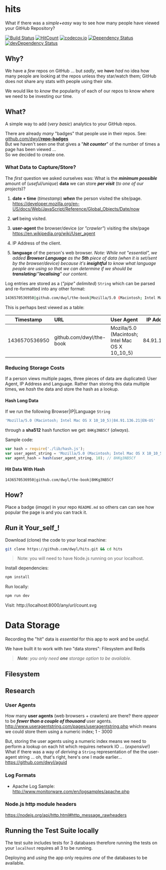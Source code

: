 # hits

What if there was a *simple+easy* way to see how many people have viewed your GitHub Repository?

[![Build Status](https://travis-ci.org/dwyl/hits.svg)](https://travis-ci.org/dwyl/hits)
[![HitCount](https://hitt.herokuapp.com/nelsonic/hits.svg)](https://github.com/nelsonic/hits)
[![codecov.io](http://codecov.io/github/dwyl/hits/coverage.svg?branch=master)](http://codecov.io/github/dwyl/hits?branch=master)
[![Dependency Status](https://david-dm.org/dwyl/hits.svg)](https://david-dm.org/dwyl/hits)
[![devDependency Status](https://david-dm.org/dwyl/hits/dev-status.svg)](https://david-dm.org/dwyl/hits#info=devDependencies)


## Why?

We have a _few_ repos on GitHub ... 
but _sadly_, we ~~have~~ _had_ no idea how many people
are looking at the repos unless they star/watch them; 
GitHub does not share any stats with people using their site.

We would like to *know* the popularity of each of our repos
to know where we need to be investing our time.

## What?

A simple way to add (*very basic*) analytics to your GitHub repos.

There are already *many* "badges" that people use in their repos.
See: [github.com/dwyl/**repo-badges**](https://github.com/dwyl/repo-badges) <br />
But we haven't seen one that gives a "***hit counter***"
of the number of times a page has been viewed ... <br />
So we decided to create one.


### What Data to Capture/Store?

The _first_ question we asked ourselves was:
What is the ***minimum possible*** amount of (_useful/unique_)
**data** we can store ***per visit*** (_to one of our projects_)?

1. **date + time** (_timestamp_) ***when*** 
the person visited the site/page. <br />
https://developer.mozilla.org/en-US/docs/Web/JavaScript/Reference/Global_Objects/Date/now

2. **url** being visited.

3. **user-agent** the browser/device (_or "crawler"_) visiting the site/page
https://en.wikipedia.org/wiki/User_agent

4. IP Address of the client.

5. **language** of the person's web browser. 
_Note: While not "essential", we added **Browser Language** 
as the **5th** piece of data (when it is set/sent by the browser/device)
because it's **insightful** to know what language people are using
so that we can determine if we should be **translating**/"**localising**" 
our content._


Log entries are stored as a (_"pipe" delimited_) `String` 
which can be parsed and re-formatted into any other format:  

```sh
1436570536950|github.com/dwyl/the-book|Mozilla/5.0 (Macintosh; Intel Mac OS X 10_10_5)|88.88.88.88|EN-US
```
This is perhaps best viewed as a table:

| Timestamp     | URL | User Agent  | IP Address   | Language |
| ------------- |:------------|:------------|:------------:|:--------:|
| 1436570536950 | github.com/dwyl/the-book | Mozilla/5.0 (Macintosh; Intel Mac OS X 10_10_5) | 84.91.136.21 | EN-GB    |


### Reducing Storage Costs

If a person views multiple pages, three pieces of data are duplicated:
User Agent, IP Address and Language.
Rather than storing this data multiple times, we _hash_ the data 
and store the hash as a lookup.

#### Hash Long Data

If we run the following Browser|IP|Language `String`
```sh
'Mozilla/5.0 (Macintosh; Intel Mac OS X 10_10_5)|84.91.136.21|EN-US'
```
through a **sha512** hash function we get: `8HKg3NB5Cf` (_always_).

Sample code:
```js
var hash = require('./lib/hash.js');
var user_agent_string = 'Mozilla/5.0 (Macintosh; Intel Mac OS X 10_10_5)|88.88.88.88|EN-US';
var agent_hash = hash(user_agent_string, 10); // 8HKg3NB5Cf
```

#### Hit Data With Hash

```
1436570536950|github.com/dwyl/the-book|8HKg3NB5Cf
```


## How?

Place a badge (*image*) in your repo `README.md` so others can
can see how popular the page is and you can track it.



## _Run_ it Your_self_!

Download (clone) the code to your local machine:

```sh
git clone https://github.com/dwyl/hits.git && cd hits
```

> Note: you will need to have Node.js running on your localhost.

Install dependencies:
```sh
npm install
```
Run locally:
```sh
npm run dev
```
Visit: http://localhost:8000/any/url/count.svg


# Data Storage

Recording the "hit" data is _essential_ 
for this app to _work_ and be _useful_.

We have built it to work with _two_ "data stores": 
Filesystem and Redis <!-- and PostgreSQL. --> <br />
> _**Note**: you only need **one** storage option to be available_.

## Filesystem




## Research

### User Agents

How many **user agents** (web browsers + crawlers) are there?
there *appear* to be ***fewer than a couple of thousand*** user agents. http://www.useragentstring.com/pages/useragentstring.php
which means we could store them using a numeric index; 1 - 3000

But, storing the user agents using a numeric index means we
need to perform a lookup on each hit which requires network IO ...
(*expensive*!)
What if there was a way of *deriving* a `String` representation of the
the user-agent string ... oh, that's right, here's one I made earlier...
https://github.com/dwyl/aguid

### Log Formats

+ Apache Log Sample:
http://www.monitorware.com/en/logsamples/apache.php

### Node.js http module headers

https://nodejs.org/api/http.html#http_message_rawheaders

## Running the Test Suite locally

The test suite includes tests for 3 databases
therefore running the tests on your `localhost` 
requires all 3 to be running.

Deploying and _using_ the app only requires _one_ 
of the databases to be available.
